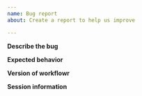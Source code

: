 ```yaml
---
name: Bug report
about: Create a report to help us improve

---
```


**Describe the bug**
<!-- Please describe the steps to recreate the bug and include any relevant error messages. -->

**Expected behavior**
<!-- Please describe what you expected to happen. -->

**Version of workflowr**
<!-- Copy-paste the output of `packageVersion("workflowr")` -->

**Session information**
<!-- Copy-paste the output of `sessionInfo()` -->
